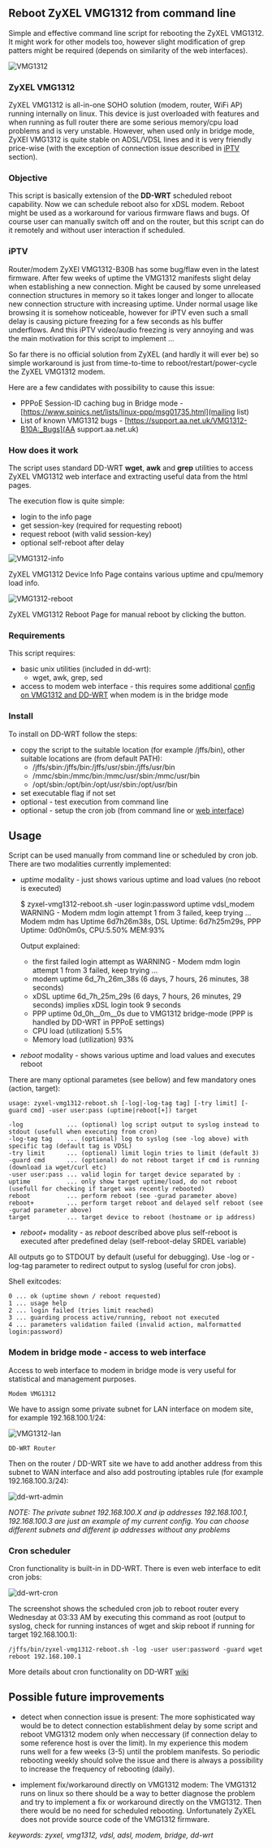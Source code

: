 ## Reboot ZyXEL VMG1312 from command line

Simple and effective command line script for rebooting the ZyXEL VMG1312.
It might work for other models too, however slight modification of grep patters might be required (depends on 
similarity of the web interfaces).

![VMG1312](screenshots/VMG1312-B30B.jpg "ZyXEL VMG1312")

### ZyXEL VMG1312

ZyXEL VMG1312 is all-in-one SOHO solution (modem, router, WiFi AP) running internally on linux.
This device is just overloaded with features and when running as full router there are
some serious memory/cpu load problems and is very unstable. However, when used only in bridge mode,
ZyXEl VMG1312 is quite stable on ADSL/VDSL lines and it is very friendly price-wise (with the
exception of connection issue described in [iPTV](#iptv) section).

### Objective

This script is basically extension of the **DD-WRT** scheduled reboot capability. Now we can
schedule reboot also for xDSL modem. Reboot might be used as a workaround for various
firmware flaws and bugs. Of course user can manually switch off and on the router, but this
script can do it remotely and without user interaction if scheduled.

### iPTV

Router/modem ZyXEl VMG1312-B30B has some bug/flaw even in the latest firmware. After few weeks of uptime
the VMG1312 manifests slight delay when establishing a new connection. Might be caused by some unreleased
connection structures in memory so it takes longer and longer to allocate new connection structure with 
increasing uptime. Under normal usage like browsing it is somehow noticeable, however for iPTV even such 
a small delay is causing picture freezing for a few seconds as hls buffer underflows. And this iPTV video/audio 
freezing is very annoying and was the main motivation for this script to implement ...

So far there is no official solution from ZyXEL (and hardly it will ever be) so simple
workaround is just from time-to-time to reboot/restart/power-cycle the ZyXEL VMG1312 modem.

Here are a few candidates with possibility to cause this issue:

* PPPoE Session-ID caching bug in Bridge mode - [https://www.spinics.net/lists/linux-ppp/msg01735.html](mailing list)
* List of known VMG1312 bugs - [https://support.aa.net.uk/VMG1312-B10A:_Bugs](AA support.aa.net.uk)

### How does it work

The script uses standard DD-WRT **wget**, **awk** and **grep** utilities to access ZyXEL VMG1312 web interface and 
extracting useful data from the html pages.

The execution flow is quite simple:
* login to the info page
* get session-key (required for requesting reboot)
* request reboot (with valid session-key)
* optional self-reboot after delay

![VMG1312-info](screenshots/vmg1312-device-info.png "ZyXEL VMG1312 Device Info Page")

ZyXEL VMG1312 Device Info Page contains various uptime and cpu/memory load info.

![VMG1312-reboot](screenshots/vmg1312-reboot.png "ZyXEL VMG1312 Reboot Page")

ZyXEL VMG1312 Reboot Page for manual reboot by clicking the button.

### Requirements

This script requires:
* basic unix utilities (included in dd-wrt):
  * wget, awk, grep, sed
* access to modem web interface - this requires some additional [config on VMG1312 and DD-WRT](#modem-in-bridge-mode---access-to-web-interface) 
when modem is in the bridge mode

### Install

To install on DD-WRT follow the steps:
* copy the script to the suitable location (for example /jffs/bin), other suitable locations are (from default PATH):
  * /jffs/sbin:/jffs/bin:/jffs/usr/sbin:/jffs/usr/bin
  * /mmc/sbin:/mmc/bin:/mmc/usr/sbin:/mmc/usr/bin
  * /opt/sbin:/opt/bin:/opt/usr/sbin:/opt/usr/bin
* set executable flag if not set
* optional - test execution from command line
* optional - setup the cron job (from command line or [web interface](#cron-scheduler))

## Usage

Script can be used manually from command line or scheduled by cron job. There are two modalities
currently implemented:
* *uptime* modality - just shows various uptime and load values (no reboot is executed)

    
    $ zyxel-vmg1312-reboot.sh -user login:password uptime vdsl_modem
    WARNING - Modem mdm login attempt 1 from 3 failed, keep trying ...
    Modem mdm has Uptime 6d7h26m38s, DSL Uptime: 6d7h25m29s, PPP Uptime: 0d0h0m0s, CPU:5.50% MEM:93%
    
    Output explained:
    * the first failed login attempt as WARNING - Modem mdm login attempt 1 from 3 failed, keep trying ...
    * modem uptime 6d_7h_26m_38s (6 days, 7 hours, 26 minutes, 38 seconds)
    * xDSL  uptime 6d_7h_25m_29s (6 days, 7 hours, 26 minutes, 29 seconds) implies xDSL login took 9 seconds
    * PPP   uptime 0d_0h__0m__0s due to VMG1312 bridge-mode (PPP is handled by DD-WRT in PPPoE settings)
    * CPU load (utilization) 5.5%
    * Memory load (utilization) 93%
    
* *reboot* modality - shows various uptime and load values and executes reboot

There are many optional parametes (see bellow) and few mandatory ones (action, target):

    usage: zyxel-vmg1312-reboot.sh [-log|-log-tag tag] [-try limit] [-guard cmd] -user user:pass (uptime|reboot[+]) target

    -log            ... (optional) log script output to syslog instead to stdout (usefull when executing from cron)
    -log-tag tag    ... (optional) log to syslog (see -log above) with specific tag (default tag is VDSL)
    -try limit      ... (optional) limit login tries to limit (default 3)
    -guard cmd      ... (optional) do not reboot target if cmd is running (download ia wget/curl etc)
    -user user:pass ... valid login for target device separated by :
    uptime          ... only show target uptime/load, do not reboot (usefull for checking if target was recently rebooted)
    reboot          ... perform reboot (see -gurad parameter above)
    reboot+         ... perform target reboot and delayed self reboot (see -gurad parameter above)
    target          ... target device to reboot (hostname or ip address)

* *reboot+* modality - as *reboot* described above plus self-reboot is executed after predefined delay (self-reboot-delay SRDEL variable)

All outputs go to STDOUT by default (useful for debugging). Use -log or -log-tag parameter to redirect output to 
syslog (useful for cron jobs).

Shell exitcodes:

    0 ... ok (uptime shown / reboot requested)
    1 ... usage help
    2 ... login failed (tries limit reached)
    3 ... guarding process active/running, reboot not executed
    4 ... parameters validation failed (invalid action, malformatted login:password)

### Modem in bridge mode - access to web interface

Access to web interface to modem in bridge mode is very useful for statistical and management purposes.

    Modem VMG1312
    
We have to assign some private subnet for LAN interface on modem site, for example 192.168.100.1/24:

![VMG1312-lan](screenshots/vmg1312-lan.png "VMG1312 LAN settings")

    DD-WRT Router
    
Then on the router / DD-WRT site we have to add another address from this subnet to WAN interface
and also add postrouting iptables rule (for example 192.168.100.3/24):

![dd-wrt-admin](screenshots/dd-wrt.png "DD-WRT Administration")

_NOTE: The private subnet 192.168.100.X and ip addresses 192.168.100.1, 192.168.100.3 are just an example of my current config.
You can choose different subnets and different ip addresses without any problems_

### Cron scheduler

Cron functionality is built-in in DD-WRT. There is even web interface to edit cron jobs:

![dd-wrt-cron](screenshots/dd-wrt-cron.png "DD-WRT cron edit")

The screenshot shows the scheduled cron job to reboot router every Wednesday at 03:33 AM by executing this command as root
(output to syslog, check for running instances of wget and skip reboot if running for target 192.168.100.1):

    /jffs/bin/zyxel-vmg1312-reboot.sh -log -user user:password -guard wget reboot 192.168.100.1

More details about cron functionality on DD-WRT [wiki](https://wiki.dd-wrt.com/wiki/index.php/CRON)

## Possible future improvements

* detect when connection issue is present:
The more sophisticated way would be to detect connection establishment delay by some script
and reboot VMG1312 modem only when neccessary (if connection delay to some reference host is over the limit). 
In my experience this modem runs well for a few weeks (3-5) until the problem manifests. So periodic rebooting 
weekly should solve the issue and there is always a possibility to increase the frequency of rebooting (daily).

* implement fix/workaround directly on VMG1312 modem:
The VMG1312 runs on linux so there should be a way to better diagnose the problem and try to implement
a fix or workaround directly on the VMG1312. Then there would be no need for scheduled rebooting. Unfortunately
ZyXEL does not provide source code of the VMG1312 firmware.

_keywords: zyxel, vmg1312, vdsl, adsl, modem, bridge, dd-wrt_

